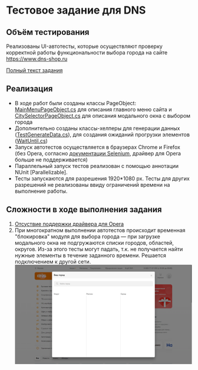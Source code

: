 # Тестовое задание для DNS

## Объём тестирования

Реализованы UI-автотесты, которые осуществляют проверку корректной работы функциональности выбора города на сайте https://www.dns-shop.ru

[Полный текст задания](https://github.com/albinamv/DNSCitySelectorTest/tree/main/Task)

## Реализация

* В ходе работ были созданы классы PageObject: [MainMenuPageObject.cs](https://github.com/albinamv/DNSCitySelectorTest/blob/main/PageObjects/MainMenuPageObject.cs) для описания главного меню сайта и [CitySelectorPageObject.cs](https://github.com/albinamv/DNSCitySelectorTest/blob/main/PageObjects/CitySelectorPageObject.cs) для описания модального окна с выбором города
* Дополнительно созданы классы-хелперы для генерации данных ([TestGenerateData.cs](https://github.com/albinamv/DNSCitySelectorTest/blob/main/Helpers/TestGenerateData.cs)), для создания ожиданий прогрузки элементов ([WaitUntil.cs](https://github.com/albinamv/DNSCitySelectorTest/blob/main/Helpers/WaitUntil.cs))
* Запуск автотестов осуществляется в браузерах Chrome и Firefox (без Opera, согласно [документации Selenium](https://www.selenium.dev/documentation/webdriver/getting_started/install_drivers/), драйвер для Opera больше не поддерживается)
* Параллельный запуск тестов реализован с помощью аннотации NUnit [Parallelizable].
* Тесты запускаются для разрешения 1920*1080 px. Тесты для других разрешений не реализованы ввиду ограничений времени на выполнение работы.


## Сложности в ходе выполнения задания

1. [Отсуствие поддержки драйвера для Opera](https://www.selenium.dev/documentation/webdriver/getting_started/install_drivers/)
2. При многократном выполнении автотестов происходит временная "блокировка" модуля для выбора города — при загрузке модального окна не подгружаются списки городов, областей, округов. Из-за этого тесты могут падать, т.к. не получается найти нужные элементы в течение заданного времени. Решается подключением к другой сети.
![pic](img/CantLoadData.png)